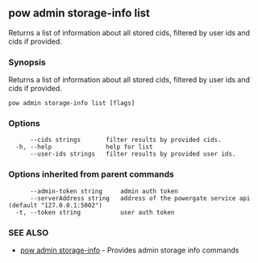 ## pow admin storage-info list

Returns a list of information about all stored cids, filtered by user ids and cids if provided.

### Synopsis

Returns a list of information about all stored cids, filtered by user ids and cids if provided.

```
pow admin storage-info list [flags]
```

### Options

```
      --cids strings       filter results by provided cids.
  -h, --help               help for list
      --user-ids strings   filter results by provided user ids.
```

### Options inherited from parent commands

```
      --admin-token string     admin auth token
      --serverAddress string   address of the powergate service api (default "127.0.0.1:5002")
  -t, --token string           user auth token
```

### SEE ALSO

* [pow admin storage-info](pow_admin_storage-info.md)	 - Provides admin storage info commands

